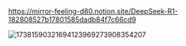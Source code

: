 https://mirror-feeling-d80.notion.site/DeepSeek-R1-182808527b17801585dadb84f7c66cd9

![17381590321694123969273908354207](https://github.com/user-attachments/assets/229d2a42-ff2e-46b1-982c-89b377934174)

